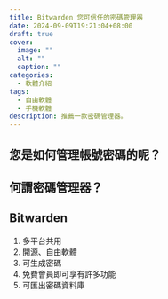 ```yaml
---
title: Bitwarden 您可信任的密碼管理器
date: 2024-09-09T19:21:04+08:00
draft: true
cover:
  image: ""
  alt: ""
  caption: ""
categories:
  - 軟體介紹
tags:
  - 自由軟體
  - 手機軟體
description: 推薦一款密碼管理器。
---
```

## 您是如何管理帳號密碼的呢？

## 何謂密碼管理器？

## Bitwarden
1. 多平台共用
2. 開源、自由軟體
3. 可生成密碼
4. 免費會員即可享有許多功能
5. 可匯出密碼資料庫

